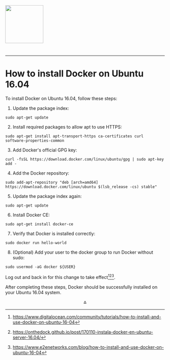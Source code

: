 <img src="https://r2cdn.perplexity.ai/pplx-full-logo-primary-dark%402x.png" class="logo" width="120"/>

# 

---

# How to install Docker on Ubuntu 16.04

To install Docker on Ubuntu 16.04, follow these steps:

1. Update the package index:

```
sudo apt-get update
```

2. Install required packages to allow apt to use HTTPS:

```
sudo apt-get install apt-transport-https ca-certificates curl software-properties-common
```

3. Add Docker's official GPG key:

```
curl -fsSL https://download.docker.com/linux/ubuntu/gpg | sudo apt-key add -
```

4. Add the Docker repository:

```
sudo add-apt-repository "deb [arch=amd64] https://download.docker.com/linux/ubuntu $(lsb_release -cs) stable"
```

5. Update the package index again:

```
sudo apt-get update
```

6. Install Docker CE:

```
sudo apt-get install docker-ce
```

7. Verify that Docker is installed correctly:

```
sudo docker run hello-world
```

8. (Optional) Add your user to the docker group to run Docker without sudo:

```
sudo usermod -aG docker ${USER}
```

Log out and back in for this change to take effect[^1][^2][^3].

After completing these steps, Docker should be successfully installed on your Ubuntu 16.04 system.

<div style="text-align: center">⁂</div>

[^1]: https://www.digitalocean.com/community/tutorials/how-to-install-and-use-docker-on-ubuntu-16-04

[^2]: https://onthedock.github.io/post/170110-instala-docker-en-ubuntu-server-16.04/

[^3]: https://www.e2enetworks.com/blog/how-to-install-and-use-docker-on-ubuntu-16-04

[^4]: https://devops.stackexchange.com/questions/15544/how-to-create-an-ubuntu-image-for-16-04

[^5]: https://github.com/fmidev/smartmet-server/blob/master/docs/Setting-up-Docker-and-Docker-Compose-(Ubuntu-16.04-and-18.04.1).md

[^6]: https://docs.docker.com/desktop/setup/install/linux/ubuntu/

[^7]: https://askubuntu.com/questions/938700/how-do-i-install-docker-on-ubuntu-16-04-lts

[^8]: https://docs.docker.com/engine/install/ubuntu/

